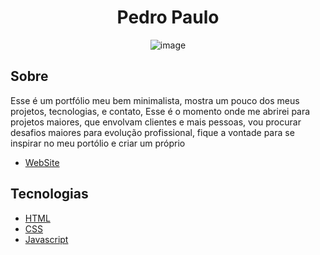 <h1 align="center">Pedro Paulo</h1>

<div align="center">
  <img src="https://github.com/Pyedrown/portfolio-pyedrown/blob/master/presentation/portfolio-pyedrown.gif" alt="image"/>
</div>

## Sobre
Esse é um portfólio meu bem minimalista, mostra um pouco dos meus projetos, tecnologias, e contato, Esse é o momento onde me abrirei para
projetos maiores, que envolvam clientes e mais pessoas, vou procurar desafios maiores para evolução profissional, fique a vontade para se inspirar no meu portólio
e criar um próprio

* [WebSite](https://portfolio-pyedrown.vercel.app)

## Tecnologias

- [HTML](https://developer.mozilla.org/pt-BR/docs/Web/HTML)
- [CSS](https://developer.mozilla.org/pt-BR/docs/Web/CSS)
- [Javascript](https://developer.mozilla.org/pt-BR/docs/Web/JavaScript)
